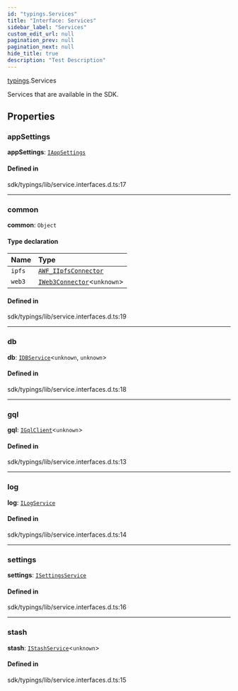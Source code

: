 ```yaml
---
id: "typings.Services"
title: "Interface: Services"
sidebar_label: "Services"
custom_edit_url: null
pagination_prev: null
pagination_next: null
hide_title: true
description: "Test Description"
---
```


[typings](../namespaces/typings.md).Services

Services that are available in the SDK.

## Properties

### appSettings

**appSettings**: [`IAppSettings`](sdk.IAppSettings.md)

#### Defined in

sdk/typings/lib/service.interfaces.d.ts:17

---

### common

**common**: `Object`

#### Type declaration

| Name   | Type                                                  |
| :----- | :---------------------------------------------------- |
| `ipfs` | [`AWF_IIpfsConnector`](sdk.AWF_IIpfsConnector.md)     |
| `web3` | [`IWeb3Connector`](sdk.IWeb3Connector.md)<`unknown`\> |

#### Defined in

sdk/typings/lib/service.interfaces.d.ts:19

---

### db

**db**: [`IDBService`](sdk.IDBService.md)<`unknown`, `unknown`\>

#### Defined in

sdk/typings/lib/service.interfaces.d.ts:18

---

### gql

**gql**: [`IGqlClient`](sdk.IGqlClient.md)<`unknown`\>

#### Defined in

sdk/typings/lib/service.interfaces.d.ts:13

---

### log

**log**: [`ILogService`](sdk.ILogService.md)

#### Defined in

sdk/typings/lib/service.interfaces.d.ts:14

---

### settings

**settings**: [`ISettingsService`](sdk.ISettingsService.md)

#### Defined in

sdk/typings/lib/service.interfaces.d.ts:16

---

### stash

**stash**: [`IStashService`](sdk.IStashService.md)<`unknown`\>

#### Defined in

sdk/typings/lib/service.interfaces.d.ts:15
